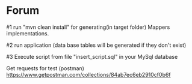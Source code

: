 # Forum

#1 run "mvn clean install" for generating(in target folder) Mappers implementations.

#2 run application (data base tables will be generated if they don't exist)

#3 Execute script from file "insert_script.sql" in your MySql database


Get requests for test (postman)
https://www.getpostman.com/collections/84ab7ec6eb2910cf0b6f
